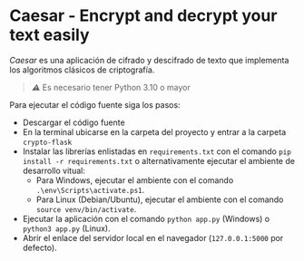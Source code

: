 # Caesar - Encrypt and decrypt your text easily

*Caesar* es una aplicación de cifrado y descifrado de texto que implementa los algoritmos clásicos de criptografía. 

> **_⚠_** Es necesario tener Python 3.10 o mayor

Para ejecutar el código fuente siga los pasos:
- Descargar el código fuente
- En la terminal ubicarse en la carpeta del proyecto y entrar a la carpeta `crypto-flask`
- Instalar las librerías enlistadas en `requirements.txt` con el comando `pip install -r requirements.txt` o alternativamente ejecutar el ambiente de desarrollo vitual:
  - Para Windows, ejecutar el ambiente con el comando `.\env\Scripts\activate.ps1`.
  - Para Linux (Debian/Ubuntu), ejecutar el ambiente con el comando `source venv/bin/activate`.
- Ejecutar la aplicación con el comando `python app.py` (Windows) o `python3 app.py` (Linux).
- Abrir el enlace del servidor local en el navegador (`127.0.0.1:5000` por defecto).
